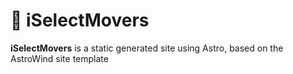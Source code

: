 # 🚀 iSelectMovers



**iSelectMovers** is a static generated site using Astro, based on the AstroWind site template

